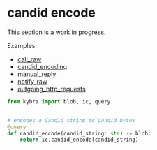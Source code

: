 # candid encode

This section is a work in progress.

Examples:

-   [call_raw](https://github.com/demergent-labs/kybra/tree/main/examples/call_raw)
-   [candid_encoding](https://github.com/demergent-labs/kybra/tree/main/examples/candid_encoding)
-   [manual_reply](https://github.com/demergent-labs/kybra/tree/main/examples/manual_reply)
-   [notify_raw](https://github.com/demergent-labs/kybra/tree/main/examples/notify_raw)
-   [outgoing_http_requests](https://github.com/demergent-labs/kybra/tree/main/examples/outgoing_http_requests)

```python
from kybra import blob, ic, query


# encodes a Candid string to Candid bytes
@query
def candid_encode(candid_string: str) -> blob:
    return ic.candid_encode(candid_string)
```
